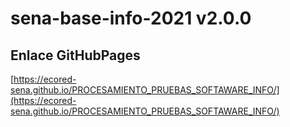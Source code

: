 # **sena-base-info-2021 v2.0.0**

## **Enlace GitHubPages**

[https://ecored-sena.github.io/PROCESAMIENTO_PRUEBAS_SOFTAWARE_INFO/](https://ecored-sena.github.io/PROCESAMIENTO_PRUEBAS_SOFTAWARE_INFO/)

#

